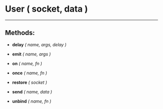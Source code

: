 # User ( socket, data )
---

## Methods:
* **delay** *( name, args, delay )*  
  
* **emit** *( name, args )*  
  
* **on** *( name, fn )*  
  
* **once** *( name, fn )*  
  
* **restore** *( socket )*  
  
* **send** *( name, data )*  
  
* **unbind** *( name, fn )*  
  
